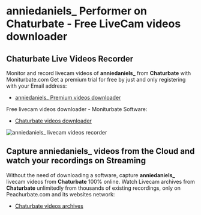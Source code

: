 # anniedaniels_ Performer on Chaturbate - Free LiveCam videos downloader

## Chaturbate Live Videos Recorder

Monitor and record livecam videos of **anniedaniels_** from **Chaturbate** with Moniturbate.com
Get a premium trial for free by just and only registering with your Email address:
* [anniedaniels_ Premium videos downloader](https://moniturbate.com/request-demo-licence-key.html)

Free livecam videos downloader - Moniturbate Software:
* [Chaturbate videos downloader](https://moniturbate.com/moniturbate-download-software.html)

![anniedaniels_ livecam videos recorder](https://peachurnet.com/templates/moniturbate-software.png)


## Capture anniedaniels_ videos from the Cloud and watch your recordings on Streaming

Without the need of downloading a software, capture **anniedaniels_** livecam videos from **Chaturbate** 100% online.
Watch Livecam archives from **Chaturbate** unlimitedly from thousands of existing recordings, only on Peachurbate.com and its websites network:
* [Chaturbate videos archives](https://peachurnet.com/)